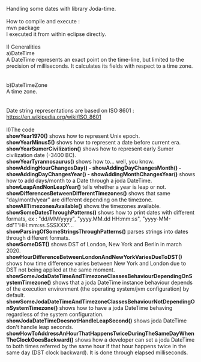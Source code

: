 Handling some dates with library Joda-time.<br/>
<br/>
How to compile and execute :<br/>
mvn package<br/>
I executed it from within eclipse directly.<br/>
<br/>
I) Generalities<br/>
a)DateTime<br/>
A DateTime represents an exact point on the time-line, but limited to the precision of milliseconds. It calculates its fields with respect to a time zone.<br/>
<br/>
<br/>
b)DateTimeZone<br/>
A time zone.<br/>
<br/>
<br/>
Date string representations are based on ISO 8601 : <a href="https://en.wikipedia.org/wiki/ISO_8601"> https://en.wikipedia.org/wiki/ISO_8601</a><br/>
<br/>
II)The code<br/>
<b>showYear1970()</b> shows how to represent Unix epoch.<br/>
<b>showYearMinus5()</b> shows how to represent a date before current era.<br/>
<b>showYearSumerCivilization()</b> shows how to represent early Sumer civilization date (-3400 BC).<br/>
<b>showYearTyrannosaurus()</b> shows how to... well, you know.<br/>
<b>showAddingHourChangesDay() - showAddingDayChangesMonth() - showAddingDayChangesYear() - showAddingMonthChangesYear()</b> shows how to add days/month to a Date through a joda DateTime.<br/>
<b>showLeapAndNonLeapYear()</b> tells whether a year is leap or not.<br/>
<b>showDifferencesBetweenDifferentTimezones()</b> shows that same "day/month/year" are different depending on the timezone.<br/>
<b>showAllTimezonesAvailable()</b> shows the timezones available.<br/>
<b>showSomeDatesThroughPatterns()</b> shows how to print dates with different formats, ex : "dd/MM/yyyy", "yyyy.MM.dd HH:mm:ss", "yyyy-MM-dd'T'HH:mm:ss.SSSXXX"...<br/>
<b>showParsingOfSomeStringsThroughPatterns()</b> parses strings into dates through different formats.<br/>
<b>showSomeDST()</b> shows DST of London, New York and Berlin in march 2020.<br/> 
<b>showHourDifferenceBetweenLondonAndNewYorkVariesDueToDST()</b> shows how time difference varies between New York and London due to DST not being applied at the same moment.<br/>
<b>showSomeJodaDateTimeAndTimezoneClassesBehaviourDependingOnSystemTimezone()</b> shows that a joda DateTime instance behaviour depends of the execution environment (the operating system/jvm configuration) by default.<br/>
<b>showSomeJodaDateTimeAndTimezoneClassesBehaviourNotDependingOnSystemTimezone()</b> shows how to have a joda DateTime behaving regardless of the system configuration.<br/>
<b>showJodaDateTimeDoesnotHandleLeapSecond()</b> shows joda DateTime don't handle leap seconds.<br/>
<b>showHowToAddressAnHourThatHappensTwiceDuringTheSameDayWhenTheClockGoesBackward()</b> shows how a developer can set a joda DateTime to both times referred by the same hour if that hour happens twice in the same day (DST clock backward). It is done through elapsed milliseconds.<br/>
<br/>









